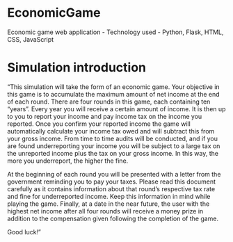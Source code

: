 # EconomicGame
Economic game web application - Technology used - Python, Flask, HTML, CSS, JavaScript
# Simulation introduction 

“This simulation will take the form of an economic game. 
Your objective in this game is to accumulate the maximum amount of net income at the end of each round. 
There are four rounds in this game, each containing ten “years”. 
Every year you will receive a certain amount of income. 
It is then up to you to report your income and pay income tax on the income you reported. 
Once you confirm your reported income the game will automatically calculate your income tax owed and will subtract this from your gross income.
From time to time audits will be conducted, and if you are found underreporting your income you will be subject to a large tax on the unreported income plus the tax on your gross income. 
In this way, the more you underreport, the higher the fine. 

At the beginning of each round you will be presented with a letter from the government reminding you to pay your taxes. 
Please read this document carefully as it contains information about that round’s respective tax rate and fine for underreported income. 
Keep this information in mind while playing the game. 
Finally, at a date in the near future, the user with the highest net income after all four rounds will receive a money prize in addition to the compensation given following the completion of the game.

Good luck!”
